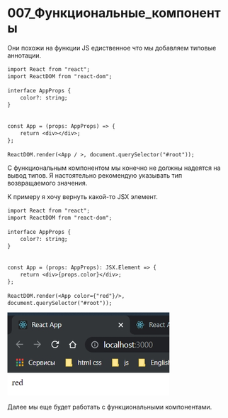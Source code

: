 # 007_Функциональные_компоненты

Они похожи на функции JS едиственное что мы добавляем типовые аннотации.

```tsx
import React from "react";
import ReactDOM from "react-dom";

interface AppProps {
    color?: string;
}


const App = (props: AppProps) => {
    return <div></div>;
};

ReactDOM.render(<App / >, document.querySelector("#root"));
```

С функциональным компонентом мы конечно не должны надеятся на вывод типов. Я настоятельно рекомендую указывать тип
возвращаемого значения.

К примеру я хочу вернуть какой-то JSX элемент.

```tsx
import React from "react";
import ReactDOM from "react-dom";

interface AppProps {
    color?: string;
}


const App = (props: AppProps): JSX.Element => {
    return <div>{props.color}</div>;
};

ReactDOM.render(<App color={"red"}/>, document.querySelector("#root"));

```

![](img/001.jpg)

Далее мы еще будет работать с функциональными компонентами.


